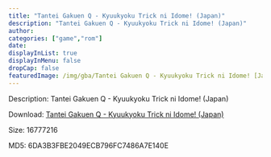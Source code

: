 ```yaml
---
title: "Tantei Gakuen Q - Kyuukyoku Trick ni Idome! (Japan)"
description: "Tantei Gakuen Q - Kyuukyoku Trick ni Idome! (Japan)"
author: 
categories: ["game","rom"]
date: 
displayInList: true
displayInMenu: false
dropCap: false
featuredImage: /img/gba/Tantei Gakuen Q - Kyuukyoku Trick ni Idome! [Japan].jpg
---
```


Description: Tantei Gakuen Q - Kyuukyoku Trick ni Idome! (Japan)

Download: <a style="text-decoration:underline;" href="https://mega.nz/#!LfogGQYY!7MO6lV3U7NCJeJOoMRXzPqFfQYtgJ8uB0jy0hxKzMUk" target = "_blank" rel = "nofollow" > Tantei Gakuen Q - Kyuukyoku Trick ni Idome! (Japan)</a>

Size: 16777216

MD5: 6DA3B3FBE2049ECB796FC7486A7E140E

